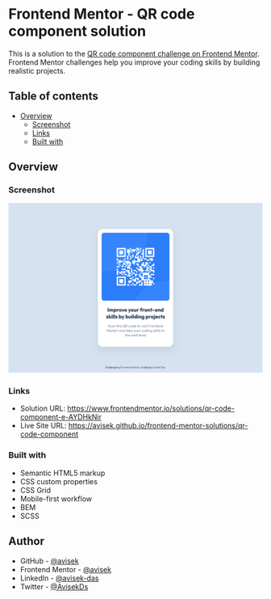 # Frontend Mentor - QR code component solution

This is a solution to the [QR code component challenge on Frontend Mentor](https://www.frontendmentor.io/challenges/qr-code-component-iux_sIO_H). Frontend Mentor challenges help you improve your coding skills by building realistic projects. 

## Table of contents

- [Overview](#overview)
  - [Screenshot](#screenshot)
  - [Links](#links)
  - [Built with](#built-with)

## Overview

### Screenshot

![Solution screenshot](./screenshot.png)

### Links

- Solution URL: https://www.frontendmentor.io/solutions/qr-code-component-e-AYDHkNir
- Live Site URL: https://avisek.github.io/frontend-mentor-solutions/qr-code-component

### Built with

- Semantic HTML5 markup
- CSS custom properties
- CSS Grid
- Mobile-first workflow
- BEM
- SCSS

## Author

- GitHub - [@avisek](https://github.com/avisek)
- Frontend Mentor - [@avisek](https://www.frontendmentor.io/profile/avisek)
- LinkedIn - [@avisek-das](https://www.linkedin.com/in/avisek-das)
- Twitter - [@AvisekDs](https://www.twitter.com/AvisekDs)

